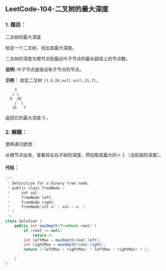 ## LeetCode-104-二叉树的最大深度

### 1. 题目：

二叉树的最大深度

给定一个二叉树，找出其最大深度。

二叉树的深度为根节点到最远叶子节点的最长路径上的节点数。

**说明:** 叶子节点是指没有子节点的节点。

**示例：**
给定二叉树 `[3,9,20,null,null,15,7]`，

```
    3
   / \
  9  20
    /  \
   15   7
```

返回它的最大深度 3 。

### 2. 解题：

使用递归思想：

从根节点出发，查看其左右子树的深度，然后取其最大的＋１（当前层的深度）。

#### 代码：

```java
/**
 * Definition for a binary tree node.
 * public class TreeNode {
 *     int val;
 *     TreeNode left;
 *     TreeNode right;
 *     TreeNode(int x) { val = x; }
 * }
 */
class Solution {
    public int maxDepth(TreeNode root) {
        if (root == null)
            return 0;
        int leftMax = maxDepth(root.left);
        int rightMax = maxDepth(root.right);
        return ((leftMax > rightMax) ? leftMax : rightMax) + 1;
        
    }
}
```

